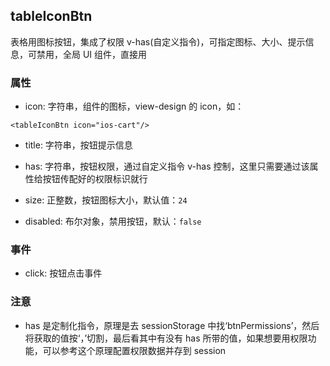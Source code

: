 ## tableIconBtn

表格用图标按钮，集成了权限 v-has(自定义指令)，可指定图标、大小、提示信息，可禁用，全局 UI 组件，直接用

### 属性

- icon: 字符串，组件的图标，view-design 的 icon，如：

```
<tableIconBtn icon="ios-cart"/>
```

- title: 字符串，按钮提示信息

- has: 字符串，按钮权限，通过自定义指令 v-has 控制，这里只需要通过该属性给按钮传配好的权限标识就行

- size: 正整数，按钮图标大小，默认值：`24`

- disabled: 布尔对象，禁用按钮，默认：`false`

### 事件

- click: 按钮点击事件

### 注意

- has 是定制化指令，原理是去 sessionStorage 中找‘btnPermissions’，然后将获取的值按‘，’切割，最后看其中有没有 has 所带的值，如果想要用权限功能，可以参考这个原理配置权限数据并存到 session
